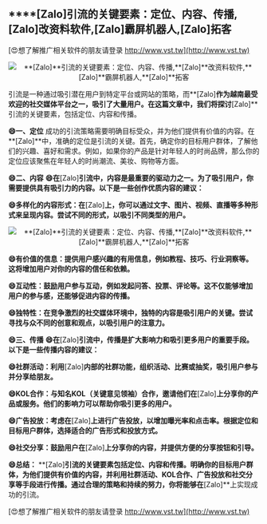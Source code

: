 ## ****[Zalo]**引流的关键要素：定位、内容、传播,**[Zalo]**改资料软件,**[Zalo]**霸屏机器人,**[Zalo]**拓客**

[😍想了解推广相关软件的朋友请登录 http://www.vst.tw](http://www.vst.tw)

 <center><img src="https://vst.tw/MP4/tuiguang/png/1.png" alt="**[Zalo]**引流的关键要素：定位、内容、传播,**[Zalo]**改资料软件,**[Zalo]**霸屏机器人,**[Zalo]**拓客"></center>

引流是一种通过吸引潜在用户到特定平台或网站的策略，而**[Zalo]**作为越南最受欢迎的社交媒体平台之一，吸引了大量用户。在这篇文章中，我们将探讨**[Zalo]**引流的关键要素，包括定位、内容和传播。

**😄一、定位**
成功的引流策略需要明确目标受众，并为他们提供有价值的内容。在**[Zalo]**中，准确的定位是引流的关键。首先，确定你的目标用户群体，了解他们的兴趣、喜好和需求。例如，如果你的产品是针对年轻人的时尚品牌，那么你的定位应该聚焦在年轻人的时尚潮流、美妆、购物等方面。

**😄二、内容**
**😄在**[Zalo]**引流中，内容是最重要的驱动力之一。为了吸引用户，你需要提供具有吸引力的内容。以下是一些创作优质内容的建议：**

**😄多样化的内容形式：在**[Zalo]**上，你可以通过文字、图片、视频、直播等多种形式来呈现内容。尝试不同的形式，以吸引不同类型的用户。**

 <center><img src="https://vst.tw/MP4/tuiguang/png/0.png" alt="**[Zalo]**引流的关键要素：定位、内容、传播,**[Zalo]**改资料软件,**[Zalo]**霸屏机器人,**[Zalo]**拓客"></center>

**😄有价值的信息：提供用户感兴趣的有用信息，例如教程、技巧、行业洞察等。这将增加用户对你的内容的信任和依赖。**

**😄互动性：鼓励用户参与互动，例如发起问答、投票、评论等。这不仅能够增加用户的参与感，还能够促进内容的传播。**

**😄独特性：在竞争激烈的社交媒体环境中，独特的内容是吸引用户的关键。尝试寻找与众不同的创意和观点，以吸引用户的注意力。**

**😄三、传播**
**😄在**[Zalo]**引流中，传播是扩大影响力和吸引更多用户的重要手段。以下是一些传播内容的建议：**

**😄社群活动：利用**[Zalo]**内部的社群功能，组织活动、比赛或抽奖，吸引用户参与并分享给朋友。**

**😄KOL合作：与知名KOL（关键意见领袖）合作，邀请他们在**[Zalo]**上分享你的产品或服务。他们的影响力可以帮助你吸引更多的用户。**

**😄广告投放：考虑在**[Zalo]**上进行广告投放，以增加曝光率和点击率。根据定位和目标用户群体，选择适合的广告形式和投放方式。**

**😄社交分享：鼓励用户在**[Zalo]**上分享你的内容，并提供方便的分享按钮和引导。**

**😄总结：**
**[Zalo]**引流的关键要素包括定位、内容和传播。明确你的目标用户群体，为他们提供有价值的内容，并利用社群活动、KOL合作、广告投放和社交分享等手段进行传播。通过合理的策略和持续的努力，你将能够在**[Zalo]**上实现成功的引流。

[😍想了解推广相关软件的朋友请登录 http://www.vst.tw](http://www.vst.tw)



